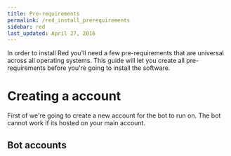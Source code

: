 ```yaml
---
title: Pre-requirements
permalink: /red_install_prerequirements
sidebar: red
last_updated: April 27, 2016
---
```

In order to install Red you'll need a few pre-requirements that are universal across all operating systems.
This guide will let you create all pre-requirements before you're going to install the software.

# Creating a account

First of we're going to create a new account for the bot to run on.
The bot cannot work if its hosted on your main account.

## Bot accounts
